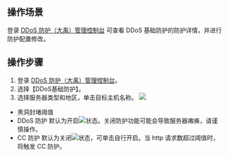 ## 操作场景
登录 [DDoS 防护（大禹）管理控制台](https://console.cloud.tencent.com/dayu/overview) 可查看 DDoS 基础防护的防护详情，并进行防护配置修改。
## 操作步骤
1. 登录 [DDoS 防护（大禹）管理控制台](https://console.cloud.tencent.com/dayu/overview)。
2. 选择【DDoS基础防护】。
3. 选择服务器类型和地区，单击目标主机名称。
  ![](https://main.qcloudimg.com/raw/1d2e1e840daabcc42d42144210b19b2c.png)
  - 黑洞封堵阈值
 - DDoS 防护
    默认为开启<img src="https://main.qcloudimg.com/raw/731b456318822b8d478ea961e55369f1.png"  style="margin:0;">状态。关闭防护功能可能会导致服务器瘫痪，请谨慎操作。
 - CC 防护
  默认为关闭<img src="https://main.qcloudimg.com/raw/01c32381ab9636998476d35b00ef0825.png"  style="margin:0;">状态，可单击自行开启。当 http 请求数超过阈值时，将触发 CC 防护。
